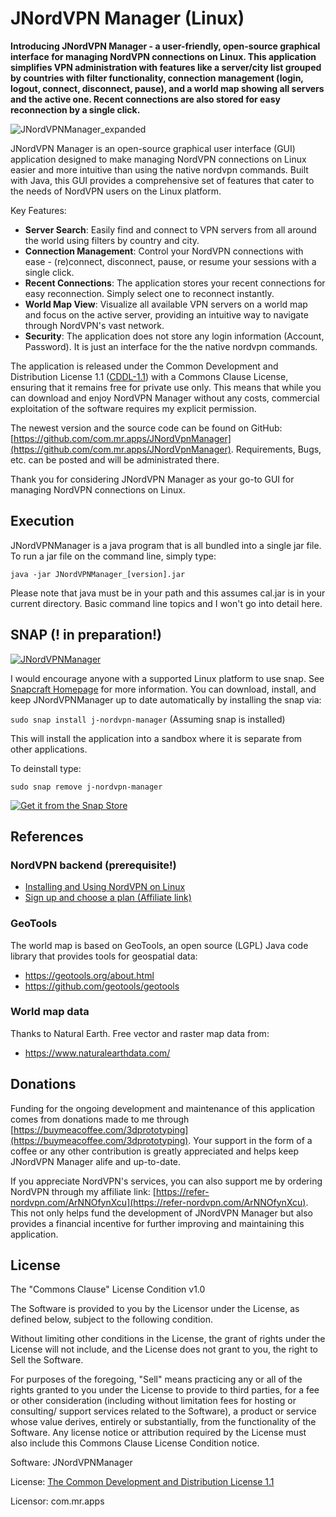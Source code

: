 # JNordVPN Manager (Linux)

**Introducing JNordVPN Manager - a user-friendly, open-source graphical interface for managing NordVPN connections on Linux. This application simplifies VPN administration with features like a server/city list grouped by countries with filter functionality, connection management (login, logout, connect, disconnect, pause), and a world map showing all servers and the active one. Recent connections are also stored for easy reconnection by a single click.**

![JNordVPNManager_expanded](https://github.com/user-attachments/assets/c0af22f8-ecd3-44df-8488-99154ccae28a)

JNordVPN Manager is an open-source graphical user interface (GUI) application designed to make managing NordVPN connections on Linux easier and more intuitive than using the native nordvpn commands. Built with Java, this GUI provides a comprehensive set of features that cater to the needs of NordVPN users on the Linux platform.

Key Features:

* **Server Search**: Easily find and connect to VPN servers from all around the world using filters by country and city.
* **Connection Management**: Control your NordVPN connections with ease - (re)connect, disconnect, pause, or resume your sessions with a single click.
* **Recent Connections**: The application stores your recent connections for easy reconnection. Simply select one to reconnect instantly.
* **World Map View**: Visualize all available VPN servers on a world map and focus on the active server, providing an intuitive way to navigate through NordVPN's vast network.
* **Security**: The application does not store any login information (Account, Password). It is just an interface for the the native nordvpn commands.

The application is released under the Common Development and Distribution License 1.1 ([CDDL-1.1](https://spdx.org/licenses/CDDL-1.1.html)) with a Commons Clause License, ensuring that it remains free for private use only. This means that while you can download and enjoy NordVPN Manager without any costs, commercial exploitation of the software requires my explicit permission.

The newest version and the source code can be found on GitHub: [https://github.com/com.mr.apps/JNordVpnManager](https://github.com/com.mr.apps/JNordVpnManager).
Requirements, Bugs, etc. can be posted and will be administrated there.

Thank you for considering JNordVPN Manager as your go-to GUI for managing NordVPN connections on Linux.

## Execution

JNordVPNManager  is a java program that is all bundled into a single jar file.  To run a jar file on the command line, simply type:

    java -jar JNordVPNManager_[version].jar
  
 Please note that java must be in your path and this assumes cal.jar is in your current directory.  Basic command line topics and I won't go into detail here.

## SNAP (! in preparation!)

[![JNordVPNManager](https://snapcraft.io/j-nordvpn-manager/badge.svg)](https://snapcraft.io/j-nordvpn-manager)

I would encourage anyone with a supported Linux platform to use snap.  See [Snapcraft Homepage](https://snapcraft.io) for more information. You can download, install, and keep JNordVPNManager up to date automatically by installing the snap via:

`sudo snap install j-nordvpn-manager`  (Assuming snap is installed)

This will install the application into a sandbox where it is separate from other applications.

To deinstall type:

`sudo snap remove j-nordvpn-manager`

[![Get it from the Snap Store](https://snapcraft.io/en/dark/install.svg)](https://snapcraft.io/j-nordvpn-manager)

## References

### NordVPN backend (prerequisite!)
* [Installing and Using NordVPN on Linux](https://support.nordvpn.com/hc/en-us/articles/20196094470929-Installing-NordVPN-on-Linux-distributions)
* [Sign up and choose a plan (Affiliate link)](https://refer-nordvpn.com/ArNNOfynXcu)


### GeoTools
The world map is based on GeoTools, an open source (LGPL) Java code library that provides tools for geospatial data:
* https://geotools.org/about.html
* https://github.com/geotools/geotools

### World map data
Thanks to Natural Earth. Free vector and raster map data from:
* https://www.naturalearthdata.com/

## Donations
Funding for the ongoing development and maintenance of this application comes from donations made to me through [https://buymeacoffee.com/3dprototyping](https://buymeacoffee.com/3dprototyping). Your support in the form of a coffee or any other contribution is greatly appreciated and helps keep JNordVPN Manager alife and up-to-date.

If you appreciate NordVPN's services, you can also support me by ordering NordVPN through my affiliate link: [https://refer-nordvpn.com/ArNNOfynXcu](https://refer-nordvpn.com/ArNNOfynXcu). This not only helps fund the development of JNordVPN Manager but also provides a financial incentive for further improving and maintaining this application.


## License 

The "Commons Clause" License Condition v1.0

The Software is provided to you by the Licensor under the License, as defined below, subject to the following condition.

Without limiting other conditions in the License, the grant of rights under the License will not include, and the License does not grant to you, the right to Sell the Software.

For purposes of the foregoing, "Sell" means practicing any or all of the rights granted to you under the License to provide to third parties, for a fee or other consideration (including without limitation fees for hosting or consulting/ support services related to the Software), a product or service whose value derives, entirely or substantially, from the functionality of the Software. Any license notice or attribution required by the License must also include this Commons Clause License Condition notice.

Software: JNordVPNManager

License: [The Common Development and Distribution License 1.1 ](https://spdx.org/licenses/CDDL-1.1.html)

Licensor: com.mr.apps
